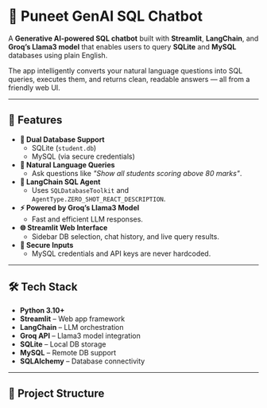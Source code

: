 # 🦁 Puneet GenAI SQL Chatbot

A **Generative AI-powered SQL chatbot** built with **Streamlit**, **LangChain**, and **Groq’s Llama3 model** that enables users to query **SQLite** and **MySQL** databases using plain English.

The app intelligently converts your natural language questions into SQL queries, executes them, and returns clean, readable answers — all from a friendly web UI.

---

## 🚀 Features
- **🔄 Dual Database Support**
  - SQLite (`student.db`)
  - MySQL (via secure credentials)
- **💬 Natural Language Queries**
  - Ask questions like *"Show all students scoring above 80 marks"*.
- **🧠 LangChain SQL Agent**
  - Uses `SQLDatabaseToolkit` and `AgentType.ZERO_SHOT_REACT_DESCRIPTION`.
- **⚡ Powered by Groq’s Llama3 Model**
  - Fast and efficient LLM responses.
- **🌐 Streamlit Web Interface**
  - Sidebar DB selection, chat history, and live query results.
- **🔐 Secure Inputs**
  - MySQL credentials and API keys are never hardcoded.

---

## 🛠 Tech Stack
- **Python 3.10+**
- **Streamlit** – Web app framework
- **LangChain** – LLM orchestration
- **Groq API** – Llama3 model integration
- **SQLite** – Local DB storage
- **MySQL** – Remote DB support
- **SQLAlchemy** – Database connectivity

---

## 📂 Project Structure
